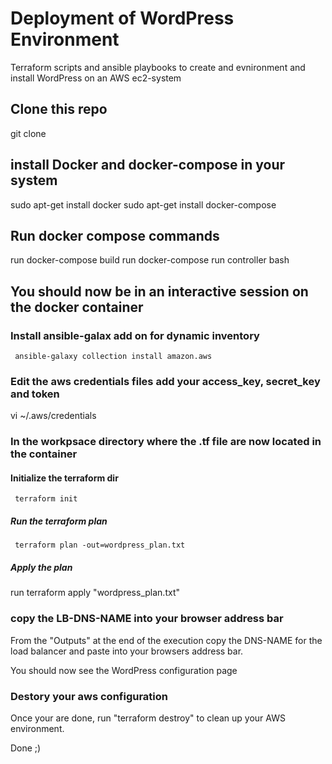 # Deployment of WordPress Environment
Terraform scripts and ansible playbooks to create and evnironment and install WordPress on an AWS ec2-system

## Clone this repo
git clone <repo>

## install Docker and docker-compose in your system
sudo apt-get install docker
sudo apt-get install docker-compose

## Run docker compose commands
run docker-compose build
run docker-compose run controller bash


## You should now be in an interactive session on the docker container

### Install ansible-galax add on for dynamic inventory
     ansible-galaxy collection install amazon.aws 
### Edit the aws credentials files add your access_key, secret_key and token
vi ~/.aws/credentials 

### In the workpsace directory where the .tf file are now located in the container
#### Initialize the terraform dir
     terraform init
##### Run the terraform plan
     terraform plan -out=wordpress_plan.txt
##### Apply the plan
run terraform apply "wordpress_plan.txt"

### copy the LB-DNS-NAME into your browser address bar
From the "Outputs" at the end of the execution copy the DNS-NAME for the load balancer and paste
into your browsers address bar.

You should now see the WordPress configuration page

### Destory your aws configuration

Once your are done, run "terraform destroy" to clean up your AWS environment.

Done ;)
